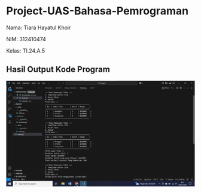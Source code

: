# Project-UAS-Bahasa-Pemrograman

Nama: Tiara Hayatul Khoir

NIM: 312410474

Kelas: TI.24.A.5

## Hasil Output Kode Program

![foto](https://github.com/tir890/Project-UAS-Bahasa-Pemrograman/blob/505745514c76a6ec279c41ca14770f5b2458e7fe/Screenshot%202025-01-08%20081352.png)
